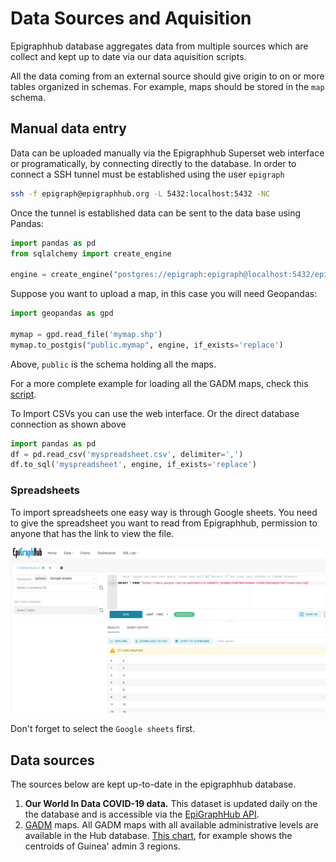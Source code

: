 # Data Sources and Aquisition 
Epigraphhub database aggregates data from multiple sources which are collect and kept up to date via our data aquisition scripts.

All the data coming from an external source should give origin to on or more tables organized in schemas. For example, maps should be stored in the `map` schema. 

## Manual data entry

Data can be uploaded manually via the Epigraphhub Superset web interface or programatically, by connecting directly to the database. In order to connect a SSH tunnel must be established using the user `epigraph`

```bash
ssh -f epigraph@epigraphhub.org -L 5432:localhost:5432 -NC
```

Once the tunnel is established data can be sent to the data base using Pandas:

```python
import pandas as pd
from sqlalchemy import create_engine

engine = create_engine("postgres://epigraph:epigraph@localhost:5432/epigraphhub")
```

Suppose you want to upload a map, in this case you will need Geopandas:

```python
import geopandas as gpd

mymap = gpd.read_file('mymap.shp')
mymap.to_postgis("public.mymap", engine, if_exists='replace')
```

Above, `public` is the schema holding all the maps. 

For a more complete example for loading all the GADM maps, check this [script](/Data_Collection/load_gpkg_maps.py).

To Import CSVs you can use the web interface. Or the direct database connection as shown above  

```python
import pandas as pd
df = pd.read_csv('myspreadsheet.csv', delimiter=',')
df.to_sql('myspreadsheet', engine, if_exists='replace')
```
### Spreadsheets
To import spreadsheets one easy way is through Google sheets. You need to give the spreadsheet you want to read from Epigraphhub, permission to anyone that has the link to view the file.

![sheets](/Documentation/gsheets.png)

Don't forget to select the `Google sheets` first.

## Data sources
The sources below are kept up-to-date in the epigraphhub database.

1. **Our World In Data COVID-19 data.** This dataset is updated daily on the the database and is accessible via the [EpiGraphHub API](https://epigraphhub.org/swagger/v1).
2. [GADM](https://gadm.org) maps. All GADM maps with all available administrative levels are available in the Hub database. [This chart](http://epigraphhub.org/r/14), for example shows the centroids of Guinea' admin 3 regions.
